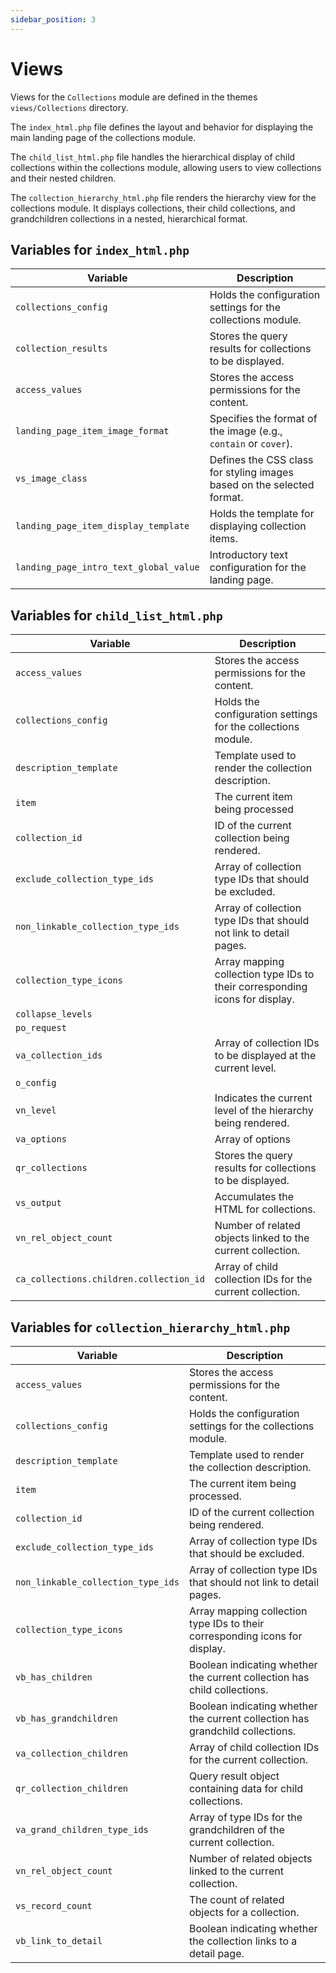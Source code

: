 ```yaml
---
sidebar_position: 3
---
```


# Views

Views for the `Collections` module are defined in the themes `views/Collections` directory.

The `index_html.php` file defines the layout and behavior for displaying the main landing page of the collections module.

The `child_list_html.php` file handles the hierarchical display of child collections within the collections module, allowing users to view collections and their nested children.

The `collection_hierarchy_html.php` file renders the hierarchy view for the collections module. It displays collections, their child collections, and grandchildren collections in a nested, hierarchical format.

## Variables for `index_html.php`

| Variable                  | Description                                                                 |
|---------------------------|-----------------------------------------------------------------------------|
| `collections_config`      | Holds the configuration settings for the collections module.                |
| `collection_results`      | Stores the query results for collections to be displayed.                   |
| `access_values`           | Stores the access permissions for the content.                              |
| `landing_page_item_image_format`      | Specifies the format of the image (e.g., `contain` or `cover`). |
| `vs_image_class`          | Defines the CSS class for styling images based on the selected format.      |
| `landing_page_item_display_template`  | Holds the template for displaying collection items.             |
| `landing_page_intro_text_global_value`| Introductory text configuration for the landing page.           |

## Variables for `child_list_html.php`

| Variable                          | Description                                                                                   |
|-----------------------------------|-----------------------------------------------------------------------------------------------|
| `access_values`               | Stores the access permissions for the content.                                                |
| `collections_config`           | Holds the configuration settings for the collections module.                                  |
| `description_template`               | Template used to render the collection description.                                           |
| `item`                         | The current item being processed                                                              |
| `collection_id`               | ID of the current collection being rendered.                                                  |
| `exclude_collection_type_ids` | Array of collection type IDs that should be excluded.                                         |
| `non_linkable_collection_type_ids` | Array of collection type IDs that should not link to detail pages.                       |
| `collection_type_icons`       | Array mapping collection type IDs to their corresponding icons for display.                   |
| `collapse_levels`             |                      |
| `po_request`                     |                             |
| `va_collection_ids`              | Array of collection IDs to be displayed at the current level.                                 |
| `o_config`                       |                                      |
| `vn_level`                       | Indicates the current level of the hierarchy being rendered.                                  |
| `va_options`                     | Array of options          |
| `qr_collections`                 | Stores the query results for collections to be displayed.                          |
| `vs_output`                      | Accumulates the HTML for collections.                           |
| `vn_rel_object_count`            | Number of related objects linked to the current collection.                                   |
| `ca_collections.children.collection_id` | Array of child collection IDs for the current collection.                              |


## Variables for `collection_hierarchy_html.php`

| Variable                          | Description                                                                                   |
|-----------------------------------|-----------------------------------------------------------------------------------------------|
| `access_values`               | Stores the access permissions for the content.                                                |
| `collections_config`           | Holds the configuration settings for the collections module.                                  |
| `description_template`               | Template used to render the collection description.                                           |
| `item`                         | The current item being processed.                                                             |
| `collection_id`               | ID of the current collection being rendered.                                                  |
| `exclude_collection_type_ids` | Array of collection type IDs that should be excluded.                            |
| `non_linkable_collection_type_ids` | Array of collection type IDs that should not link to detail pages.                       |
| `collection_type_icons`       | Array mapping collection type IDs to their corresponding icons for display.                   |
| `vb_has_children`                | Boolean indicating whether the current collection has child collections.                      |
| `vb_has_grandchildren`           | Boolean indicating whether the current collection has grandchild collections.                 |
| `va_collection_children`         | Array of child collection IDs for the current collection.                                     |
| `qr_collection_children`         | Query result object containing data for child collections.                                    |
| `va_grand_children_type_ids`     | Array of type IDs for the grandchildren of the current collection.                            |
| `vn_rel_object_count`            | Number of related objects linked to the current collection.                                   |
| `vs_record_count`                | The count of related objects for a collection.                       |
| `vb_link_to_detail`              | Boolean indicating whether the collection links to a detail page.                             |